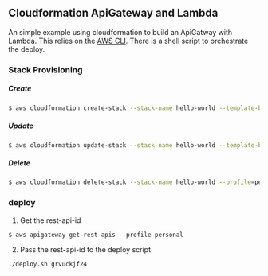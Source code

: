 ## Cloudformation ApiGateway and Lambda

An simple example using cloudformation to build an ApiGatway with
Lambda. This relies on the [AWS CLI](https://aws.amazon.com/cli/).
There is a shell script to orchestrate the deploy.


### Stack Provisioning

##### Create

```bash
$ aws cloudformation create-stack --stack-name hello-world --template-body file://./cloudformation.json --capabilities CAPABILITY_IAM --profile=personal && aws cloudformation wait stack-create-complete --stack-name hello-world --profile=personal
```

##### Update

```bash
$ aws cloudformation update-stack --stack-name hello-world --template-body file://./cloudformation.json --capabilities CAPABILITY_IAM --profile=personal && aws cloudformation wait stack-update-complete --stack-name hello-world --profile=personal
```

##### Delete

```bash
$ aws cloudformation delete-stack --stack-name hello-world --profile=personal && aws cloudformation wait stack-delete-complete --stack-name hello-world --profile=personal
```


### deploy

1) Get the rest-api-id
```
$ aws apigateway get-rest-apis --profile personal
```
2) Pass the rest-api-id to the deploy script
```
./deploy.sh grvuckjf24
```
